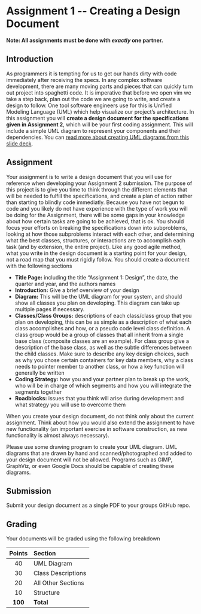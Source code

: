 # Assignment 1 -- Creating a Design Document

**Note: All assignments must be done with *exactly* one partner.**

## Introduction
As programmers it is tempting for us to get our hands dirty with code immediately after receiving the specs. In any complex software development, there are many moving parts and pieces that can quickly turn out project into spaghetti code. It is imperative that before we open vim we take a step back, plan out the code we are going to write, and create a design to follow. One tool software engineers use for this is Unified Modeling Language (UML) which help visualize our project’s architecture. In this assignment you will **create a design document for the specifications given in Assignment 2**, which will be your first coding assignment. This will include a simple UML diagram to represent your components and their dependencies. You can [read more about creating UML diagrams from this slide deck](https://docs.google.com/presentation/d/12gFQDxn4T0sXfXiuGIiW5OlUfgKW85e86UbnR59gMdc/edit?usp=sharing).

## Assignment
Your assignment is to write a design document that you will use for reference when developing your Assignment 2 submission. The purpose of this project is to give you time to think through the different elements that will be needed to fulfill the specifications, and create a plan of action rather than starting to blindly code immediatly. Because you have not begun to code and you likely do not have experience with the type of work you will be doing for the Assignment, there will be some gaps in your knowledge about how certain tasks are going to be achieved, that is ok. You should focus your efforts on breaking the specifications down into subproblems, looking at how those subproblems interact with each other, and determining what the best classes, structures, or interactions are to accomplish each task (and by extension, the entire project). Like any good agile method, what you write in the design document is a starting point for your design, not a road map that you must rigidly follow. You should create a document with the following sections

- **Title Page:** including the title “Assignment 1: Design”, the date, the quarter and year, and the authors names
- **Introduction:** Give a brief overview of your design
- **Diagram:** This will be the UML diagram for your system, and should show all classes you plan on developing. This diagram can take up multiple pages if necessary.
- **Classes/Class Groups:** descriptions of each class/class group that you plan on developing, this can be as simple as a description of what each class accomplishes and how, or a pseudo code level class definition. A class group would be a group of classes that all inherit from a single base class (composite classes are an example). For class group give a description of the base class, as well as the subtle differences between the child classes. Make sure to describe any key design choices, such as why you chose certain containers for key data members, why a class needs to pointer member to another class, or how a key function will generally be written
- **Coding Strategy:** how you and your partner plan to break up the work, who will be in charge of which segments and how you will integrate the segments together
- **Roadblocks:** issues that you think will arise during development and what strategy you will use to overcome them

When you create your design document, do not think only about the current assignment. Think about how you would also extend the assignment to have new functionality (an important exercise in software construction, as new functionality is almost always necessary).

Please  use some drawing program to create your UML diagram. UML diagrams that are drawn by hand and scanned/photographed and added to your design document will not be allowed. Programs such as GIMP, GraphViz, or even Google Docs should be capable of creating these diagrams.

## Submission
Submit your design document as a single PDF to your groups GitHub repo.

## Grading
Your documents will be graded using the following breakdown

|Points|Section|
|:---:|:---|
| 40 | UML Diagram |
| 30 | Class Descriptions |
| 20 | All Other Sections |
| 10 | Structure |
|**100** | **Total** |
